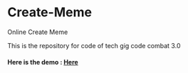 # Create-Meme
Online Create Meme

This is the repository for code  of tech gig code combat 3.0
<h4> Here is the demo : <a href="https://creatememe.herokuapp.com/" > Here</a></h4>

